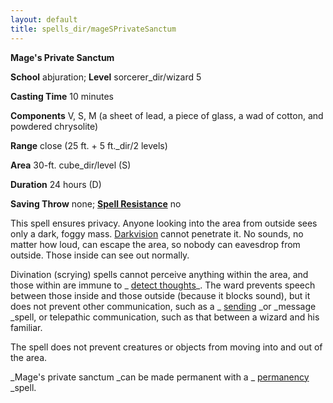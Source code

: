 ```yaml
---
layout: default
title: spells_dir/mageSPrivateSanctum
---
```

 **Mage's Private Sanctum**

**School** abjuration; **Level** sorcerer_dir/wizard 5

**Casting Time** 10 minutes

**Components** V, S, M (a sheet of lead, a piece of glass, a wad of cotton, and powdered chrysolite)

**Range** close (25 ft. + 5 ft._dir/2 levels)

**Area** 30-ft. cube_dir/level (S)

**Duration** 24 hours (D)

**Saving Throw** none; **[Spell Resistance](../glossary#_spell-resistance)** no

This spell ensures privacy. Anyone looking into the area from outside sees only a dark, foggy mass. [Darkvision](../glossary#_darkvision) cannot penetrate it. No sounds, no matter how loud, can escape the area, so nobody can eavesdrop from outside. Those inside can see out normally.

Divination (scrying) spells cannot perceive anything within the area, and those within are immune to _ [detect thoughts](detectThoughts#_detect-thoughts)_. The ward prevents speech between those inside and those outside (because it blocks sound), but it does not prevent other communication, such as a _ [sending](sending#_sending) _or _message _spell, or telepathic communication, such as that between a wizard and his familiar.

The spell does not prevent creatures or objects from moving into and out of the area.

_Mage's private sanctum _can be made permanent with a _ [permanency](permanency#_permanency) _spell.


